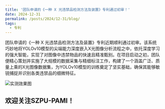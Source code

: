 ```yaml
---
title: '团队申请的《一种 X 光违禁品检测方法及装置》专利通过初审！'
date: 2024-12-31
permalink: /posts/2024/12-31/blog/
tags:
  - 专利
---
```


团队申请的《一种 X 光违禁品检测方法及装置》专利近期顺利通过初审。该系统巧妙地将YOLOv10模型的尖端能力深度嵌入X光图像分析流程之中，依托深度学习的强大智能，实现了对图像中违禁物品的快速且精准甄别。在项目启动之初，团队便精心策划并实施了大规模的数据采集与精细标注工作，构建了一个涵盖广泛、质量上乘的X光图像数据集，为YOLOv10模型的训练奠定了坚实基础，确保其能够敏锐捕捉并识别各类违禁品的细微特征。

<!-- 在这里添加图片 -->
<div class="archive__image">
  <img src='/resources/XRanyDemo.png' alt="实测效果图" style="max-width: 100%; height: auto;" />
</div>


欢迎关注SZPU-PAMI！
------

